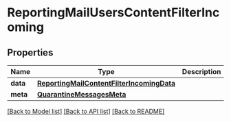 # ReportingMailUsersContentFilterIncoming

## Properties
Name | Type | Description | Notes
------------ | ------------- | ------------- | -------------
**data** | [**ReportingMailContentFilterIncomingData**](ReportingMailContentFilterIncomingData.md) |  | [optional] 
**meta** | [**QuarantineMessagesMeta**](QuarantineMessagesMeta.md) |  | [optional] 

[[Back to Model list]](../README.md#documentation-for-models) [[Back to API list]](../README.md#documentation-for-api-endpoints) [[Back to README]](../README.md)

